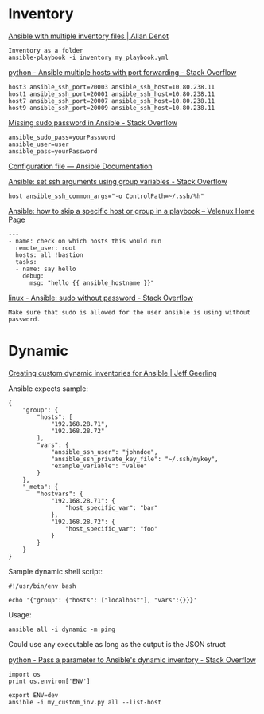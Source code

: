 # Inventory

[Ansible with multiple inventory files | Allan Denot](https://allandenot.com/devops/2015/01/16/ansible-with-multiple-inventory-files.html)

    Inventory as a folder
    ansible-playbook -i inventory my_playbook.yml 


[python - Ansible multiple hosts with port forwarding - Stack Overflow](https://stackoverflow.com/questions/26527458/ansible-multiple-hosts-with-port-forwarding)

    host3 ansible_ssh_port=20003 ansible_ssh_host=10.80.238.11
    host1 ansible_ssh_port=20001 ansible_ssh_host=10.80.238.11
    host7 ansible_ssh_port=20007 ansible_ssh_host=10.80.238.11
    host9 ansible_ssh_port=20009 ansible_ssh_host=10.80.238.11


[Missing sudo password in Ansible - Stack Overflow](https://stackoverflow.com/questions/25582740/missing-sudo-password-in-ansible)

    ansible_sudo_pass=yourPassword
    ansible_user=user
    ansible_pass=yourPassword


[Configuration file — Ansible Documentation](https://docs.ansible.com/ansible/2.4/intro_configuration.html#control-path)

[Ansible: set ssh arguments using group variables - Stack Overflow](https://stackoverflow.com/questions/39746379/ansible-set-ssh-arguments-using-group-variables)

    host ansible_ssh_common_args="-o ControlPath=~/.ssh/%h"


[Ansible: how to skip a specific host or group in a playbook – Velenux Home Page](https://velenux.wordpress.com/2017/07/31/ansible-how-to-skip-a-specific-host-or-group-in-a-playbook/)

```
---
- name: check on which hosts this would run
  remote_user: root
  hosts: all !bastion
  tasks:
  - name: say hello
    debug:
      msg: "hello {{ ansible_hostname }}"
```

[linux - Ansible: sudo without password - Stack Overflow](https://stackoverflow.com/questions/37434598/ansible-sudo-without-password)

    Make sure that sudo is allowed for the user ansible is using without password.


# Dynamic
[Creating custom dynamic inventories for Ansible | Jeff Geerling](https://www.jeffgeerling.com/blog/creating-custom-dynamic-inventories-ansible)

Ansible expects sample:
```
{
    "group": {
        "hosts": [
            "192.168.28.71",
            "192.168.28.72"
        ],
        "vars": {
            "ansible_ssh_user": "johndoe",
            "ansible_ssh_private_key_file": "~/.ssh/mykey",
            "example_variable": "value"
        }
    },
    "_meta": {
        "hostvars": {
            "192.168.28.71": {
                "host_specific_var": "bar"
            },
            "192.168.28.72": {
                "host_specific_var": "foo"
            }
        }
    }
}
```

Sample dynamic shell script:
```
#!/usr/bin/env bash

echo '{"group": {"hosts": ["localhost"], "vars":{}}}'
```

Usage:
```
ansible all -i dynamic -m ping
```

Could use any executable as long as the output is the JSON struct


[python - Pass a parameter to Ansible's dynamic inventory - Stack Overflow](https://stackoverflow.com/questions/33920530/pass-a-parameter-to-ansibles-dynamic-inventory)

    import os
    print os.environ['ENV']

    export ENV=dev
    ansible -i my_custom_inv.py all --list-host